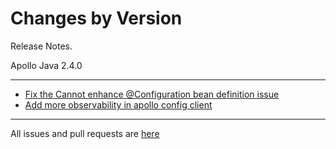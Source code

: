 Changes by Version
==================
Release Notes.

Apollo Java 2.4.0

------------------
* [Fix the Cannot enhance @Configuration bean definition issue](https://github.com/apolloconfig/apollo-java/pull/82)
* [Add more observability in apollo config client](https://github.com/apolloconfig/apollo-java/pull/74)
------------------
All issues and pull requests are [here](https://github.com/apolloconfig/apollo-java/milestone/4?closed=1)